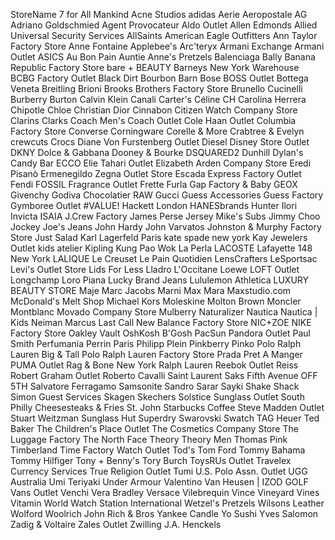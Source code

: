 StoreName
7 for All Mankind
Acne Studios
adidas
Aerie
Aeropostale
AG Adriano Goldschmied
Agent Provocateur
Aldo Outlet
Allen Edmonds
Allied Universal Security Services
AllSaints
American Eagle Outfitters
Ann Taylor Factory Store
Anne Fontaine
Applebee's
Arc'teryx
Armani Exchange
Armani Outlet
ASICS
Au Bon Pain
Auntie Anne's Pretzels
Balenciaga
Bally
Banana Republic Factory Store
bare + BEAUTY
Barneys New York Warehouse
BCBG Factory Outlet
Black Dirt Bourbon Barn
Bose
BOSS Outlet
Bottega Veneta
Breitling
Brioni
Brooks Brothers Factory Store
Brunello Cucinelli
Burberry
Burton
Calvin Klein
Canali
Carter's
Céline
CH Carolina Herrera
Chipotle
Chloe
Christian Dior
Cinnabon
Citizen Watch Company Store
Clarins
Clarks
Coach Men's
Coach Outlet
Cole Haan Outlet
Columbia Factory Store
Converse
Corningware Corelle & More
Crabtree & Evelyn
crewcuts
Crocs
Diane Von Furstenberg Outlet
Diesel
Disney Store Outlet
DKNY
Dolce & Gabbana
Dooney & Bourke
DSQUARED2
Dunhill
Dylan's Candy Bar
ECCO
Elie Tahari Outlet
Elizabeth Arden Company Store
Eredi Pisanò
Ermenegildo Zegna Outlet Store
Escada
Express Factory Outlet
Fendi
FOSSIL
Fragrance Outlet
Frette
Furla
Gap Factory
& Baby
GEOX
Givenchy
Godiva Chocolatier
RAW
Gucci
Guess Accessories
Guess Factory
Gymboree Outlet
#VALUE!
Hackett London
HANESbrands
Hunter
Ilori
Invicta
ISAIA
J.Crew Factory
James Perse
Jersey Mike's Subs
Jimmy Choo
Jockey
Joe's Jeans
John Hardy
John Varvatos
Johnston & Murphy Factory Store
Just Salad
Karl Lagerfeld Paris
kate spade new york
Kay Jewelers Outlet
kids atelier
Kipling
Kung Pao Wok
La Perla
LACOSTE
Lafayette 148 New York
LALIQUE
Le Creuset
Le Pain Quotidien
LensCrafters
LeSportsac
Levi's Outlet Store
Lids For Less
Lladro
L'Occitane
Loewe
LOFT Outlet
Longchamp
Loro Piana
Lucky Brand Jeans
Lululemon Athletica
LUXURY BEAUTY STORE
Maje
Marc Jacobs
Marni
Max Mara
Maxstudio.com
McDonald's
Melt Shop
Michael Kors
Moleskine
Molton Brown
Moncler
Montblanc
Movado Company Store
Mulberry
Naturalizer
Nautica
Nautica | Kids
Neiman Marcus Last Call
New Balance Factory Store
NIC+ZOE
NIKE Factory Store
Oakley Vault
OshKosh B'Gosh
PacSun
Pandora Outlet
Paul Smith
Perfumania
Perrin Paris
Philipp Plein
Pinkberry
Pinko
Polo Ralph Lauren Big & Tall
Polo Ralph Lauren Factory Store
Prada
Pret A Manger
PUMA Outlet
Rag & Bone New York
Ralph Lauren
Reebok Outlet
Reiss
Robert Graham Outlet
Roberto Cavalli
Saint Laurent
Saks Fifth Avenue OFF 5TH
Salvatore Ferragamo
Samsonite
Sandro
Sarar
Sayki
Shake Shack
Simon Guest Services
Skagen
Skechers
Solstice Sunglass Outlet
South Philly Cheesesteaks & Fries
St. John
Starbucks Coffee
Steve Madden Outlet
Stuart Weitzman
Sunglass Hut
Superdry
Swarovski
Swatch
TAG Heuer
Ted Baker
The Children's Place Outlet
The Cosmetics Company Store
The Luggage Factory
The North Face
Theory
Theory Men
Thomas Pink
Timberland
Time Factory Watch Outlet
Tod's
Tom Ford
Tommy Bahama
Tommy Hilfiger
Tony + Benny's
Tory Burch
ToysRUs Outlet
Travelex Currency Services
True Religion Outlet
Tumi
U.S. Polo Assn. Outlet
UGG Australia
Umi Teriyaki
Under Armour
Valentino
Van Heusen | IZOD GOLF
Vans Outlet
Venchi
Vera Bradley
Versace
Vilebrequin
Vince
Vineyard Vines
Vitamin World
Watch Station International
Wetzel's Pretzels
Wilsons Leather
Wolford
Woolrich John Rich & Bros
Yankee Candle
Yo Sushi
Yves Salomon
Zadig & Voltaire
Zales Outlet
Zwilling J.A. Henckels
